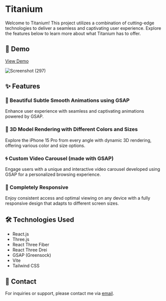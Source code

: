 # Titanium

Welcome to Titanium! This project utilizes a combination of cutting-edge technologies to deliver a seamless and captivating user experience. Explore the features below to learn more about what Titanium has to offer.

## 🚀 Demo
[View Demo](https://apple-website-by-razan.vercel.app/)

![Screenshot (297)](https://github.com/razannael/Apple-Website/assets/127951072/28781cf3-374f-4b8c-b039-9df0b9de32c1)

## ✨ Features

### 🎨 Beautiful Subtle Smooth Animations using GSAP
Enhance user experience with seamless and captivating animations powered by GSAP.

### 📱 3D Model Rendering with Different Colors and Sizes
Explore the iPhone 15 Pro from every angle with dynamic 3D rendering, offering various color and size options.

### 🌀 Custom Video Carousel (made with GSAP)
Engage users with a unique and interactive video carousel developed using GSAP for a personalized browsing experience.

### 📱 Completely Responsive
Enjoy consistent access and optimal viewing on any device with a fully responsive design that adapts to different screen sizes.


## 🛠️ Technologies Used
- React.js
- Three.js
- React Three Fiber
- React Three Drei
- GSAP (Greensock)
- Vite
- Tailwind CSS


## 📧 Contact
For inquiries or support, please contact me via [email](nailrazan40@gmail.com).
